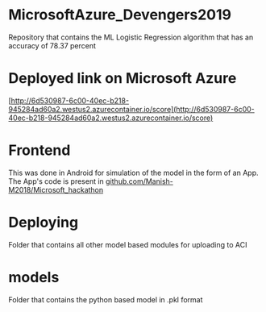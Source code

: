 # MicrosoftAzure_Devengers2019
Repository that contains the ML Logistic Regression algorithm that has an accuracy of 78.37 percent

# Deployed link on Microsoft Azure
[http://6d530987-6c00-40ec-b218-945284ad60a2.westus2.azurecontainer.io/score](http://6d530987-6c00-40ec-b218-945284ad60a2.westus2.azurecontainer.io/score)

# Frontend 
This was done in Android for simulation of the model in the form of an App. The App's code is present in  [github.com/Manish-M2018/Microsoft_hackathon](https://github.com/Manish-M2018/Microsoft_hackathon)


# Deploying 
Folder that contains all other model based modules for uploading to ACI

# models
Folder that contains the python based model in .pkl format
